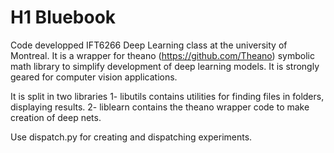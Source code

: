 # H1 Bluebook

Code developped  IFT6266 Deep Learning class at the university of Montreal.  It is a wrapper for theano (https://github.com/Theano) symbolic math library to simplify development of deep learning models.  It is strongly geared for computer vision applications. 

It is split in two libraries
  1- libutils contains utilities for finding files in folders, displaying results.
  2- liblearn contains the theano wrapper code to make creation of deep nets. 
  
Use dispatch.py for creating and dispatching experiments. 


